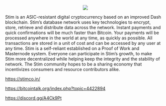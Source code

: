 <img src="https://github.com/STM0x0/stim/blob/master/share/pixmaps/stim337.png" halign="center" valign="center" hspace="250px">


<p>Stim is an ASIC-resistant digital cryptocurrency based on an improved Dash blockchain.  Stim’s database network uses key technologies to encrypt, store, retrieve and distribute data across the network. Instant payments and quick confirmations will be much faster than Bitcoin. Your payments will be processed anywhere in the world at any time, as quickly as possible.  All transactions are stored in a unit of cost and can be accessed by any user at any time.
Stim is a self-reliant established on a Proof of Work and Masternode system.  Everyone can participate in Stim’s growth, to make Stim more decentralized while helping keep the integrity and the stability of network.  The Stim community hopes to be a sharing economy that incentivizes consumers and resource contributors alike.</p>


https://stimco.in/

https://bitcointalk.org/index.php?topic=4422894

https://discord.gg/A4Ck9Pt

